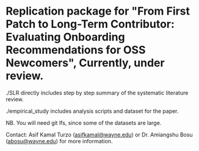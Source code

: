 # Replication package for "From First Patch to Long-Term Contributor: Evaluating Onboarding Recommendations for OSS Newcomers", Currently, under review.

./SLR directly includes step by step summary of the systematic literature review.

./empirical_study includes analysis scripts and dataset for the paper. 

NB. You will need git lfs, since some of the datasets are large.

Contact: Asif Kamal Turzo (asifkamal@wayne.edu) or Dr. Amiangshu Bosu (abosu@wayne.edu) for more information.



